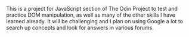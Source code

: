 This is a project for JavaScript section of The Odin Project to test and practice DOM manipulation, as well as many of the other skills I have learned already. It will be challenging and I plan on using Google a lot to search up concepts and look for answers in various forums. 
